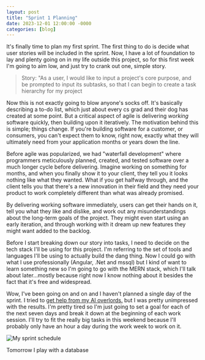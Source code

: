 ```yaml
---
layout: post
title: "Sprint 1 Planning"
date: 2023-12-01 12:00:00 -0000
categories: [blog]
---
```


It's finally time to plan my first sprint. The first thing to do is decide what user stories will be included in the sprint. Now, I have a lot of foundation to lay and plenty going on in my life outside this project, so for this first week I'm going to aim low, and just try to crank out one, simple story.

>Story: "As a user, I would like to input a project's core purpose, and be prompted to input its subtasks, so that I can begin to create a task hierarchy for my project

Now this is not exactly going to blow anyone's socks off. It's basically describing a to-do list, which just about every cs grad and their dog has created at some point. But a critical aspect of agile is delivering *working* software quickly, then building upon it iteratively. The motivation behind this is simple; things change. If you're building software for a customer, or consumers, you can't expect them to know, right now, exactly what they will ultimately need from your application months or years down the line. 

Before agile was popularized, we had "waterfall development" where programmers meticulously planned, created, and tested software over a much longer cycle before delivering. Imagine working on something for months, and when you finally show it to your client, they tell you it looks nothing like what they wanted. What if you get halfway through, and the client tells you that there's a new innovation in their field and they need your product to work completely different than what was already promised. 

By delivering working software immediately, users can get their hands on it, tell you what they like and dislike, and work out any misunderstandings about the long-term goals of the project. They might even start using an early iteration, and through working with it dream up new features they might want added to the backlog.

Before I start breaking down our story into tasks, I need to decide on the tech stack I'll be using for this project. I'm referring to the set of tools and languages I'll be using to actually build the dang thing. Now I could go with what I use professionally (Angular, .Net and mssql) but I kind of want to learn something new so I'm going to go with the MERN stack, which I'll talk about later...mostly because right now I know nothing about it besides the fact that it's free and widespread. 

Wow, I've been going on and on and I haven't planned a single day of the sprint. I tried to [get help from my AI overlords.](https://reachforthesky.github.io/task-weaver-ai/assets/blog-content/12-01-2023/Sprint-Planning-for-Software.html) but I was pretty unimpressed with the results. I'm pretty tired so I'm just going to set a goal for each of the next seven days and break it down at the beginning of each work session. I'll try to fit the really big tasks in this weekend because I'll probably only have an hour a day during the work week to work on it.

![My sprint schedule](https://reachforthesky.github.io/task-weaver-ai/assets/blog-content/12-01-2023/sprint-1-goals.png)

Tomorrow I play with a database